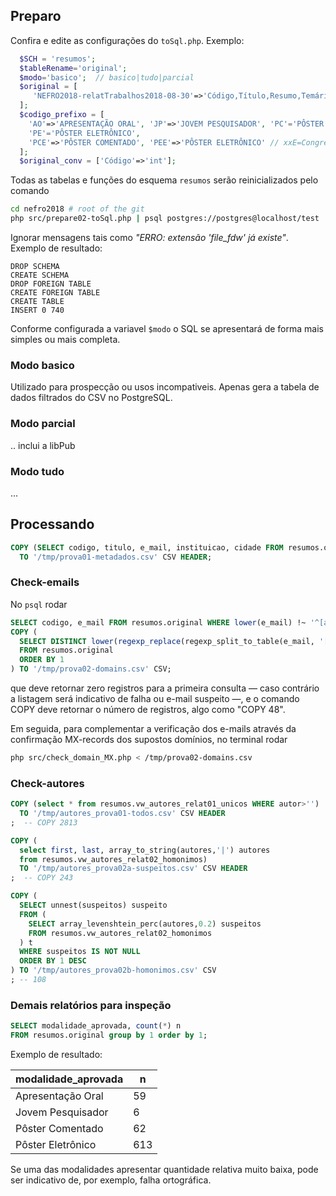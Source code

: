 
## Preparo
Confira e edite as configurações do `toSql.php`. Exemplo:

```php
  $SCH = 'resumos';
  $tableRename='original';
  $modo='basico';  // basico|tudo|parcial
  $original = [
     'NEFRO2018-relatTrabalhos2018-08-30'=>'Código,Título,Resumo,Temário,Modalidade aprovada,E-mail,Instituição,Cidade,Estado,País,Autores'
  ];
  $codigo_prefixo = [
	'AO'=>'APRESENTAÇÃO ORAL', 'JP'=>'JOVEM PESQUISADOR', 'PC'='PÔSTER COMENTADO',
	'PE'='PÔSTER ELETRÔNICO',
	'PCE'=>'PÔSTER COMENTADO', 'PEE'=>'PÔSTER ELETRÔNICO' // xxE=Congresso de Enfermagem
  ];
  $original_conv = ['Código'=>'int'];
```

Todas as tabelas e funções do esquema `resumos`  serão reinicializados pelo comando
```sh
cd nefro2018 # root of the git
php src/prepare02-toSql.php | psql postgres://postgres@localhost/test
```

Ignorar mensagens tais como *"ERRO:  extensão 'file_fdw' já existe"*. Exemplo de resultado:
```
DROP SCHEMA
CREATE SCHEMA
DROP FOREIGN TABLE
CREATE FOREIGN TABLE
CREATE TABLE
INSERT 0 740
```

Conforme configurada a variavel `$modo`  o SQL se apresentará de forma mais simples ou mais completa.

### Modo basico
Utilizado para prospecção ou usos incompativeis. Apenas gera a tabela de dados filtrados do CSV no PostgreSQL.

### Modo parcial
.. inclui a libPub

### Modo tudo
...

## Processando

```sql
COPY (SELECT codigo, titulo, e_mail, instituicao, cidade FROM resumos.original)
  TO '/tmp/prova01-metadados.csv' CSV HEADER;
```

### Check-emails

No `psql`  rodar
```SQL
SELECT codigo, e_mail FROM resumos.original WHERE lower(e_mail) !~ '^[a-z0-9_\-\.]+@';
COPY (
  SELECT DISTINCT lower(regexp_replace(regexp_split_to_table(e_mail, '[\s,;]+'), '^[^@]+@', '')) e_mail  
  FROM resumos.original
  ORDER BY 1
) TO '/tmp/prova02-domains.csv' CSV;
```
que deve retornar zero registros para a primeira
consulta &mdash; caso contrário a listagem será indicativo de falha ou e-mail suspeito &mdash;,
e o comando COPY deve retornar o número de registros, algo como "COPY 48".

Em seguida, para complementar a verificação dos e-mails através da confirmação MX-records dos supostos domínios, no terminal rodar
```sh
php src/check_domain_MX.php < /tmp/prova02-domains.csv
```

### Check-autores

```sql
COPY (select * from resumos.vw_autores_relat01_unicos WHERE autor>'')
  TO '/tmp/autores_prova01-todos.csv' CSV HEADER
;  -- COPY 2813

COPY (
  select first, last, array_to_string(autores,'|') autores
  from resumos.vw_autores_relat02_homonimos)
  TO '/tmp/autores_prova02a-suspeitos.csv' CSV HEADER
;  -- COPY 243

COPY (
  SELECT unnest(suspeitos) suspeito
  FROM (
    SELECT array_levenshtein_perc(autores,0.2) suspeitos
    FROM resumos.vw_autores_relat02_homonimos
  ) t
  WHERE suspeitos IS NOT NULL
  ORDER BY 1 DESC
) TO '/tmp/autores_prova02b-homonimos.csv' CSV
; -- 108
```

### Demais relatórios para inspeção

```sql
SELECT modalidade_aprovada, count(*) n
FROM resumos.original group by 1 order by 1;
```
Exemplo de resultado:

modalidade_aprovada |  n  
---------------------|-----
 Apresentação Oral   |  59
 Jovem Pesquisador   |   6
 Pôster Comentado    |  62
 Pôster Eletrônico   | 613

Se uma das modalidades apresentar quantidade relativa muito baixa, pode ser indicativo de, por exemplo, falha ortográfica.
